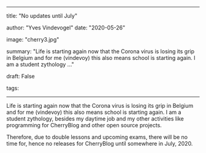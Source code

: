 ---

title: "No updates until July"

author: "Yves Vindevogel"
date: "2020-05-26"

image: "cherry3.jpg"

summary: "Life is starting again now that the Corona virus is losing its grip in Belgium and for me (vindevoy) this also means school is starting again. I am a student zythology ..."

draft: False

tags:

----------

Life is starting again now that the Corona virus is losing its grip in Belgium and for me (vindevoy) this also means school is starting again. I am a student zythology, besides my daytime job and my other activities like programming for CherryBlog and other open source projects.

Therefore, due to double lessons and upcoming exams, there will be no time for, hence no releases for CherryBlog until somewhere in July, 2020. 
